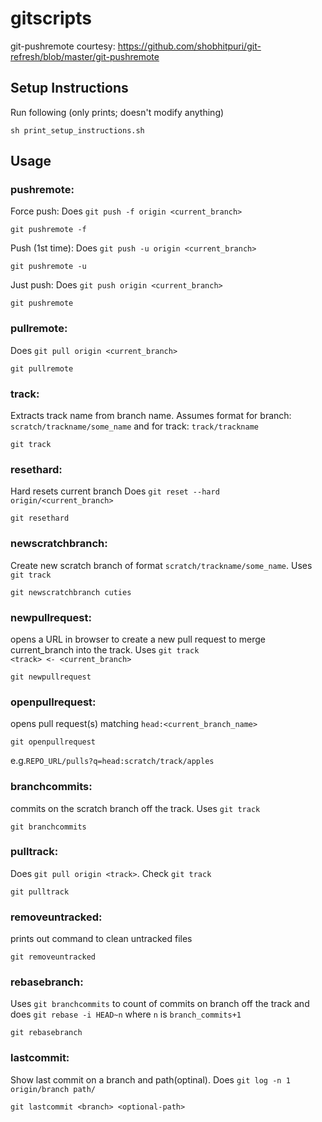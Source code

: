 # gitscripts
git-pushremote courtesy: https://github.com/shobhitpuri/git-refresh/blob/master/git-pushremote

## Setup Instructions
Run following (only prints; doesn't modify anything)
```
sh print_setup_instructions.sh
```

## Usage

### pushremote:
Force push:
Does `git push -f origin <current_branch>`
```
git pushremote -f
```

Push (1st time): 
Does `git push -u origin <current_branch>`
```
git pushremote -u
```

Just push: 
Does `git push origin <current_branch>`
```
git pushremote
```

### pullremote:
Does `git pull origin <current_branch>`
```
git pullremote
```

### track:
Extracts track name from branch name. Assumes format for branch: `scratch/trackname/some_name` and for track: `track/trackname`
```
git track
```

### resethard:
Hard resets current branch
Does `git reset --hard origin/<current_branch>`
```
git resethard
```

### newscratchbranch: 
Create new scratch branch of format `scratch/trackname/some_name`. Uses `git track`
```
git newscratchbranch cuties
```

### newpullrequest:
opens a URL in browser to create a new pull request to merge current_branch into the track. Uses `git track`
<br>
`<track> <- <current_branch>`
```
git newpullrequest
```

### openpullrequest:
opens pull request(s) matching `head:<current_branch_name>`

```
git openpullrequest
```
e.g.`REPO_URL/pulls?q=head:scratch/track/apples`

### branchcommits:
commits on the scratch branch off the track. Uses `git track`
```
git branchcommits
```

### pulltrack:
Does `git pull origin <track>`. Check `git track`
```
git pulltrack
```

### removeuntracked:
prints out command to clean untracked files
```
git removeuntracked
```

### rebasebranch:
Uses `git branchcommits` to count of commits on branch off the track and does `git rebase -i HEAD~n` where `n` is `branch_commits+1`
```
git rebasebranch
```

### lastcommit:
Show last commit on a branch and path(optinal). Does `git log -n 1 origin/branch path/`
```
git lastcommit <branch> <optional-path>
```


